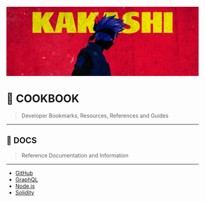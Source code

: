 ![0xKakashi](../banner.png)

# 📔 COOKBOOK

> Developer Bookmarks, Resources, References and Guides

---

## 📄 DOCS

> Reference Documentation and Information

---

* [GitHub](./github.md)
* [GraphQL](./graphql.md)
* [Node.js](./nodejs.md)
* [Solidity](./solidity.md)


